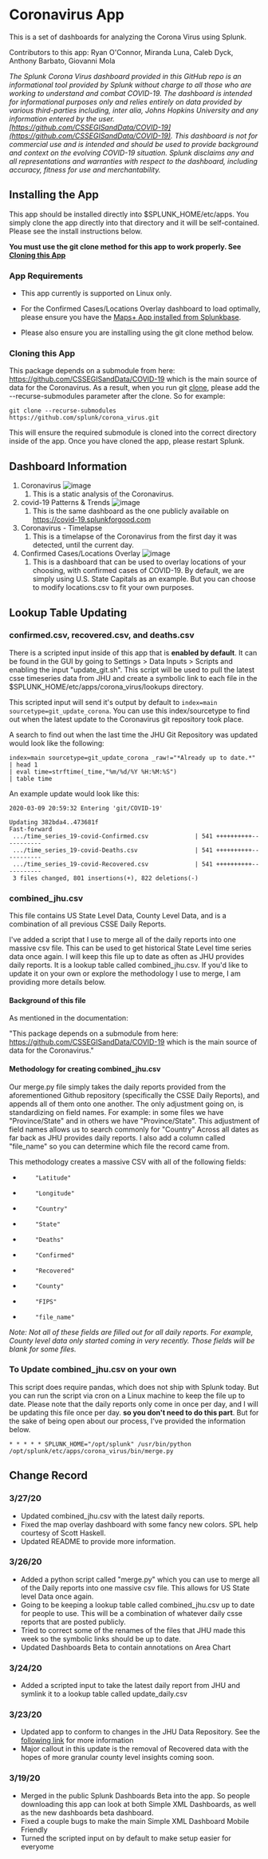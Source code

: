 # Coronavirus App

This is a set of dashboards for analyzing the Corona Virus using Splunk. 

Contributors to this app: Ryan O'Connor, Miranda Luna, Caleb Dyck, Anthony Barbato, Giovanni Mola

<em>The Splunk Corona Virus dashboard provided in this GitHub repo is an informational tool provided by Splunk without charge to all those who are working to understand and combat COVID-19.  The dashboard is intended for informational purposes only and relies entirely on data provided by various third-parties including, inter alia, Johns Hopkins University and any information entered by the user. [https://github.com/CSSEGISandData/COVID-19](https://github.com/CSSEGISandData/COVID-19). This dashboard is not for commercial use and is intended and should be used to provide background and context on the evolving COVID-19 situation.  Splunk disclaims any and all representations and warranties with respect to the dashboard, including accuracy, fitness for use and merchantability.</em>

## Installing the App

This app should be installed directly into $SPLUNK_HOME/etc/apps. You simply clone the app directly into that directory and it will be self-contained. Please see the install instructions below. 

**You must use the git clone method for this app to work properly. See [Cloning this App](#cloning-this-app)**

### App Requirements

* This app currently is supported on Linux only. 

* For the Confirmed Cases/Locations Overlay dashboard to load optimally, please ensure you have the [Maps+ App installed from Splunkbase](https://splunkbase.splunk.com/app/3124/). 

* Please also ensure you are installing using the git clone method below. 

### Cloning this App

This package depends on a submodule from here: https://github.com/CSSEGISandData/COVID-19 which is the main source of data for the Coronavirus. As a result, when you run git [clone](https://help.github.com/en/github/creating-cloning-and-archiving-repositories/cloning-a-repository), please add the --recurse-submodules parameter after the clone. So for example:

`git clone --recurse-submodules https://github.com/splunk/corona_virus.git`

This will ensure the required submodule is cloned into the correct directory inside of the app. Once you have cloned the app, please restart Splunk. 

## Dashboard Information

1. Coronavirus 
    ![image](https://user-images.githubusercontent.com/11879871/77706120-dd31e180-6f97-11ea-96e0-89d1a2182896.png)
    1. This is a static analysis of the Coronavirus. 
1. covid-19 Patterns & Trends
    ![image](https://user-images.githubusercontent.com/11879871/77706906-08b5cb80-6f9a-11ea-9b3b-0517f99389bb.png)
    1. This is the same dashboard as the one publicly available on https://covid-19.splunkforgood.com 
1. Coronavirus - Timelapse
    1. This is a timelapse of the Coronavirus from the first day it was detected, until the current day. 
1. Confirmed Cases/Locations Overlay
    ![image](https://user-images.githubusercontent.com/11879871/77705786-eff7e680-6f96-11ea-945e-29ed55261ecc.png)
    1. This is a dashboard that can be used to overlay locations of your choosing, with confirmed cases of COVID-19. By default, we are simply using U.S. State Capitals as an example. But you can choose to modify locations.csv to fit your own purposes. 
    
## Lookup Table Updating

### confirmed.csv, recovered.csv, and deaths.csv

There is a scripted input inside of this app that is **enabled by default**. It can be found in the GUI by going to Settings > Data Inputs > Scripts and enabling the input "update_git.sh". This script will be used to pull the latest csse timeseries data from JHU and create a symbolic link to each file in the $SPLUNK_HOME/etc/apps/corona_virus/lookups directory. 

This scripted input will send it's output by default to `index=main sourcetype=git_update_corona`. You can use this index/sourcetype to find out when the latest update to the Coronavirus git repository took place. 

A search to find out when the last time the JHU Git Repository was updated would look like the following:

```
index=main sourcetype=git_update_corona _raw!="*Already up to date.*" 
| head 1 
| eval time=strftime(_time,"%m/%d/%Y %H:%M:%S") 
| table time
```

An example update would look like this:

```
2020-03-09 20:59:32	Entering 'git/COVID-19'

Updating 382bda4..473681f
Fast-forward
 .../time_series_19-covid-Confirmed.csv             | 541 ++++++++++-----------
 .../time_series_19-covid-Deaths.csv                | 541 ++++++++++-----------
 .../time_series_19-covid-Recovered.csv             | 541 ++++++++++-----------
 3 files changed, 801 insertions(+), 822 deletions(-)
 ```
 
### combined_jhu.csv

This file contains US State Level Data, County Level Data, and is a combination of all previous CSSE Daily Reports. 

I've added a script that I use to merge all of the daily reports into one massive csv file. This can be used to get historical State Level time series data once again. I will keep this file up to date as often as JHU provides daily reports. It is a lookup table called combined_jhu.csv. If you'd like to update it on your own or explore the methodology I use to merge, I am providing more details below. 


#### Background of this file
As mentioned in the documentation:

"This package depends on a submodule from here: https://github.com/CSSEGISandData/COVID-19 which is the main source of data for the Coronavirus."

#### Methodology for creating combined_jhu.csv

Our merge.py file simply takes the daily reports provided from the aforementioned Github repository (specifically the CSSE Daily Reports), and appends all of them onto one another. The only adjustment going on, is standardizing on field names. For example: in some files we have "Province/State" and in others we have "Province/State". This adjustment of field names allows us to search commonly for "Country" Across all dates as far back as JHU provides daily reports. I also add a column called "file_name" so you can determine which file the record came from. 

This methodology creates a massive CSV with all of the following fields:

-         "Latitude"
-         "Longitude"
-         "Country"
-         "State"
-         "Deaths"
-         "Confirmed"
-         "Recovered"
-         "County"
-         "FIPS"
-         "file_name"

_Note: Not all of these fields are filled out for all daily reports. For example, County level data only started coming in very recently. Those fields will be blank for some files._ 

### To Update combined_jhu.csv on your own

This script does require pandas, which does not ship with Splunk today. But you can run the script via cron on a Linux machine to keep the file up to date. Please note that the daily reports only come in once per day, and I will be updating this file once per day. **so you don't need to do this part**. But for the sake of being open about our process, I've provided the information below. 

```
* * * * * SPLUNK_HOME="/opt/splunk" /usr/bin/python /opt/splunk/etc/apps/corona_virus/bin/merge.py
```
## Change Record

### 3/27/20
* Updated combined_jhu.csv with the latest daily reports. 
* Fixed the map overlay dashboard with some fancy new colors. SPL help courtesy of Scott Haskell. 
* Updated README to provide more information. 
### 3/26/20
* Added a python script called "merge.py" which you can use to merge all of the Daily reports into one massive csv file. This allows for US State level Data once again. 
* Going to be keeping a lookup table called combined_jhu.csv up to date for people to use. This will be a combination of whatever daily csse reports that are posted publicly.
* Tried to correct some of the renames of the files that JHU made this week so the symbolic links should be up to date.
* Updated Dashboards Beta to contain annotations on Area Chart
### 3/24/20
* Added a scripted input to take the latest daily report from JHU and symlink it to a lookup table called update_daily.csv
### 3/23/20
* Updated app to conform to changes in the JHU Data Repository. See the [following link](https://github.com/CSSEGISandData/COVID-19/issues/1250) for more information
* Major callout in this update is the removal of Recovered data with the hopes of more granular county level insights coming soon. 
### 3/19/20
* Merged in the public Splunk Dashboards Beta into the app. So people downloading this app can look at both Simple XML Dashboards, as well as the new dashboards beta dashboard.
* Fixed a couple bugs to make the main Simple XML Dashboard Mobile Friendly
* Turned the scripted input on by default to make setup easier for everyome
